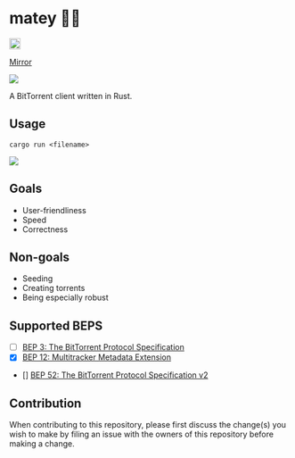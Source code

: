 # matey 🏴‍☠️

<a href='http://www.recurse.com' title='Made with love at the Recurse Center'><img src='https://cloud.githubusercontent.com/assets/2883345/11325206/336ea5f4-9150-11e5-9e90-d86ad31993d8.png' height='20px'/></a>

[Mirror](https://git.sr.ht/~jeffzh4ng/iruka)

![](https://media.tenor.com/images/6f506e607e7d12273c5a21b8eafa3ed4/tenor.gif)

A BitTorrent client written in Rust.

## Usage

`cargo run <filename>`

![](https://i.imgur.com/WlyutF1.gif)

## Goals

- User-friendliness
- Speed
- Correctness

## Non-goals

- Seeding
- Creating torrents
- Being especially robust

## Supported BEPS
- [ ] [BEP 3: The BitTorrent Protocol Specification](https://www.bittorrent.org/beps/bep_0003.html)
- [x] [BEP 12: Multitracker Metadata Extension](https://www.bittorrent.org/beps/bep_0012.html)
- [] [BEP 52: The BitTorrent Protocol Specification v2](https://www.bittorrent.org/beps/bep_0052.html)


## Contribution

When contributing to this repository, please first discuss the change(s) you wish to make by filing an issue with the owners of this repository before making a change.
